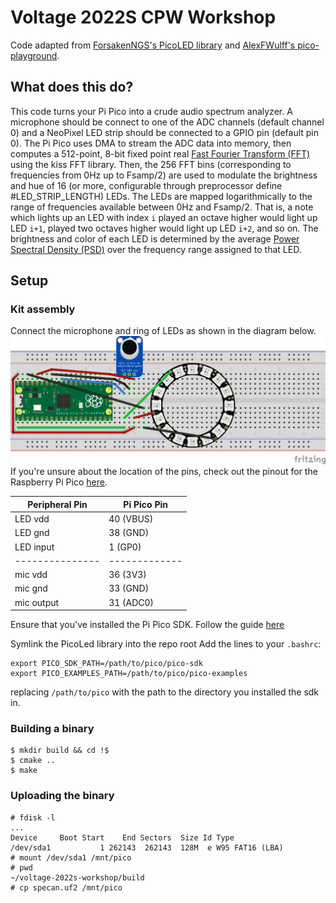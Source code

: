 # Voltage 2022S CPW Workshop

Code adapted from [ForsakenNGS's PicoLED library](https://github.com/ForsakenNGS/PicoLED) and [AlexFWulff's pico-playground](https://github.com/AlexFWulff/awulff-pico-playground).

## What does this do?
This code turns your Pi Pico into a crude audio spectrum analyzer.
A microphone should be connect to one of the ADC channels (default channel 0) and a NeoPixel LED strip should be connected to a GPIO pin (default pin 0).
The Pi Pico uses DMA to stream the ADC data into memory, then computes a 512-point, 8-bit fixed point real [Fast Fourier Transform (FFT)](https://en.wikipedia.org/wiki/Fast_Fourier_transform) using the kiss FFT library.
Then, the 256 FFT bins (corresponding to frequencies from 0Hz up to Fsamp/2) are used to modulate the brightness and hue of 16 (or more, configurable through preprocessor define #LED_STRIP_LENGTH) LEDs.
The LEDs are mapped logarithmically to the range of frequencies available between 0Hz and Fsamp/2.
That is, a note which lights up an LED with index `i` played an octave higher would light up LED `i+1`, played two octaves higher would light up LED `i+2`, and so on.
The brightness and color of each LED is determined by the average [Power Spectral Density (PSD)](https://en.wikipedia.org/wiki/Spectral_density) over the frequency range assigned to that LED.
## Setup

### Kit assembly

Connect the microphone and ring of LEDs as shown in the diagram below.
![Breadboard](breadboard.png)
If you're unsure about the location of the pins, check out the pinout for the Raspberry Pi Pico [here](https://www.raspberrypi.com/documentation/microcontrollers/raspberry-pi-pico.html).

|Peripheral Pin | Pi Pico Pin |
|---------------|-------------|
| LED vdd       | 40 (VBUS)   |
| LED gnd       | 38 (GND)    |
| LED input     | 1 (GP0)     |
|---------------|-------------|
| mic vdd       | 36 (3V3)    |
| mic gnd       | 33 (GND)    |
| mic output    | 31 (ADC0)   |


Ensure that you've installed the Pi Pico SDK. Follow the guide [here](https://datasheets.raspberrypi.com/pico/getting-started-with-pico.pdf)

Symlink the PicoLed library into the repo root
Add the lines to your `.bashrc`:
```
export PICO_SDK_PATH=/path/to/pico/pico-sdk
export PICO_EXAMPLES_PATH=/path/to/pico/pico-examples
```
replacing `/path/to/pico` with the path to the directory you installed the sdk in.

### Building a binary
```
$ mkdir build && cd !$
$ cmake ..
$ make
```

### Uploading the binary
```
# fdisk -l
...
Device     Boot Start    End Sectors  Size Id Type
/dev/sda1           1 262143  262143  128M  e W95 FAT16 (LBA)
# mount /dev/sda1 /mnt/pico
# pwd
~/voltage-2022s-workshop/build
# cp specan.uf2 /mnt/pico
```
